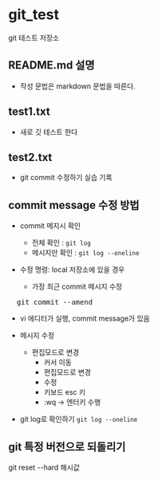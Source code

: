 # git_test
git 테스트 저장소

## README.md 설명
- 작성 문법은 markdown 문법을 따른다.

## test1.txt
- 새로 깃 테스트 한다

## test2.txt
- git commit 수정하기 실습 기록

## commit message 수정 방법
- commit 메지시 확인
  - 전체 확인 : `git log` 
  - 메시지만 확인 : `git log --oneline`

- 수정 명령: local 저장소에 있을 경우
  - 가장 최근 commit 메시지 수정
<pre>
  git commit --amend
</pre>
  - vi 에디터가 실행, commit message가 있음
  - 메시지 수정
    - 편집모드로 변경
      - 커서 이동
      - 편집모드로 변경
      - 수정
      - 키보드 esc 키
      - :wq  ->  엔터키 수행

  - git log로 확인하기
    `git log --oneline`

## git 특정 버전으로 되돌리기
git reset --hard 해시값